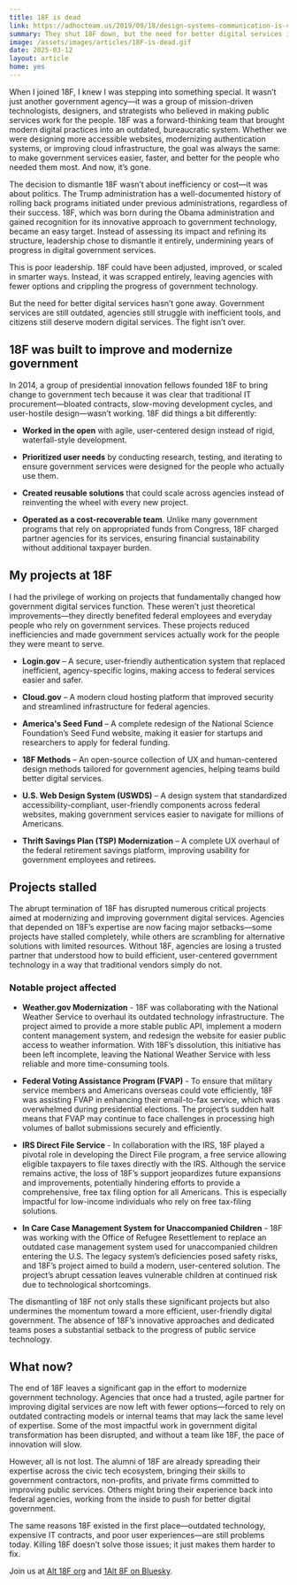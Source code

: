 ```yaml
---
title: 18F is dead
link: https://adhocteam.us/2019/09/18/design-systems-communication-is-critical/
summary: They shut 18F down, but the need for better digital services isn’t over.
image: /assets/images/articles/18F-is-dead.gif
date: 2025-03-12
layout: article
home: yes
---
```


When I joined 18F, I knew I was stepping into something special. It wasn’t just another government agency—it was a group of mission-driven technologists, designers, and strategists who believed in making public services work for the people. 18F was a forward-thinking team that brought modern digital practices into an outdated, bureaucratic system. Whether we were designing more accessible websites, modernizing authentication systems, or improving cloud infrastructure, the goal was always the same: to make government services easier, faster, and better for the people who needed them most. And now, it’s gone.

The decision to dismantle 18F wasn’t about inefficiency or cost—it was about politics. The Trump administration has a well-documented history of rolling back programs initiated under previous administrations, regardless of their success. 18F, which was born during the Obama administration and gained recognition for its innovative approach to government technology, became an easy target. Instead of assessing its impact and refining its structure, leadership chose to dismantle it entirely, undermining years of progress in digital government services.

This is poor leadership. 18F could have been adjusted, improved, or scaled in smarter ways. Instead, it was scrapped entirely, leaving agencies with fewer options and crippling the progress of government technology.

But the need for better digital services hasn’t gone away. Government services are still outdated, agencies still struggle with inefficient tools, and citizens still deserve modern digital services. The fight isn’t over.

## 18F was built to improve and modernize government

In 2014, a group of presidential innovation fellows founded 18F to bring change to government tech because it was clear that traditional IT procurement—bloated contracts, slow-moving development cycles, and user-hostile design—wasn’t working. 18F did things a bit differently:

* **Worked in the open** with agile, user-centered design instead of rigid, waterfall-style development.

* **Prioritized user needs** by conducting research, testing, and iterating to ensure government services were designed for the people who actually use them.

* **Created reusable solutions** that could scale across agencies instead of reinventing the wheel with every new project.

* **Operated as a cost-recoverable team**. Unlike many government programs that rely on appropriated funds from Congress, 18F charged partner agencies for its services, ensuring financial sustainability without additional taxpayer burden.

## My projects at 18F

I had the privilege of working on projects that fundamentally changed how government digital services function. These weren’t just theoretical improvements—they directly benefited federal employees and everyday people who rely on government services. These projects reduced inefficiencies and made government services actually work for the people they were meant to serve.

* **Login.gov** – A secure, user-friendly authentication system that replaced inefficient, agency-specific logins, making access to federal services easier and safer.

* **Cloud.gov** – A modern cloud hosting platform that improved security and streamlined infrastructure for federal agencies.

* **America's Seed Fund** – A complete redesign of the National Science Foundation’s Seed Fund website, making it easier for startups and researchers to apply for federal funding.

* **18F Methods** – An open-source collection of UX and human-centered design methods tailored for government agencies, helping teams build better digital services.

* **U.S. Web Design System (USWDS)** – A design system that standardized accessibility-compliant, user-friendly components across federal websites, making government services easier to navigate for millions of Americans.

* **Thrift Savings Plan (TSP) Modernization** – A complete UX overhaul of the federal retirement savings platform, improving usability for government employees and retirees.

## Projects stalled

The abrupt termination of 18F has disrupted numerous critical projects aimed at modernizing and improving government digital services. Agencies that depended on 18F’s expertise are now facing major setbacks—some projects have stalled completely, while others are scrambling for alternative solutions with limited resources. Without 18F, agencies are losing a trusted partner that understood how to build efficient, user-centered government technology in a way that traditional vendors simply do not.

### Notable project affected

* **Weather.gov Modernization** - 18F was collaborating with the National Weather Service to overhaul its outdated technology infrastructure. The project aimed to provide a more stable public API, implement a modern content management system, and redesign the website for easier public access to weather information. With 18F’s dissolution, this initiative has been left incomplete, leaving the National Weather Service with less reliable and more time-consuming tools.

* **Federal Voting Assistance Program (FVAP)** - To ensure that military service members and Americans overseas could vote efficiently, 18F was assisting FVAP in enhancing their email-to-fax service, which was overwhelmed during presidential elections. The project’s sudden halt means that FVAP may continue to face challenges in processing high volumes of ballot submissions securely and efficiently.

* **IRS Direct File Service** - In collaboration with the IRS, 18F played a pivotal role in developing the Direct File program, a free service allowing eligible taxpayers to file taxes directly with the IRS. Although the service remains active, the loss of 18F’s support jeopardizes future expansions and improvements, potentially hindering efforts to provide a comprehensive, free tax filing option for all Americans. This is especially impactful for low-income individuals who rely on free tax-filing solutions.

* **In Care Case Management System for Unaccompanied Children** - 18F was working with the Office of Refugee Resettlement to replace an outdated case management system used for unaccompanied children entering the U.S. The legacy system’s deficiencies posed safety risks, and 18F’s project aimed to build a modern, user-centered solution. The project’s abrupt cessation leaves vulnerable children at continued risk due to technological shortcomings.

The dismantling of 18F not only stalls these significant projects but also undermines the momentum toward a more efficient, user-friendly digital government. The absence of 18F’s innovative approaches and dedicated teams poses a substantial setback to the progress of public service technology.

## What now?

The end of 18F leaves a significant gap in the effort to modernize government technology. Agencies that once had a trusted, agile partner for improving digital services are now left with fewer options—forced to rely on outdated contracting models or internal teams that may lack the same level of expertise. Some of the most impactful work in government digital transformation has been disrupted, and without a team like 18F, the pace of innovation will slow.

However, all is not lost. The alumni of 18F are already spreading their expertise across the civic tech ecosystem, bringing their skills to government contractors, non-profits, and private firms committed to improving public services. Others might bring their experience back into federal agencies, working from the inside to push for better digital government.

The same reasons 18F existed in the first place—outdated technology, expensive IT contracts, and poor user experiences—are still problems today. Killing 18F doesn’t solve those issues; it just makes them harder to fix.

Join us at [Alt 18F org](https://18f.org/) and [1Alt 8F on Bluesky](https://bsky.app/profile/alt18f.bsky.social).
